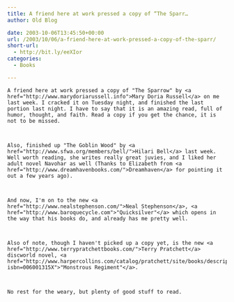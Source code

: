 ```yaml
---
title: A friend here at work pressed a copy of “The Sparr…
author: Old Blog

date: 2003-10-06T13:45:50+00:00
url: /2003/10/06/a-friend-here-at-work-pressed-a-copy-of-the-sparr/
short-url:
  - http://bit.ly/eeXIor
categories:
  - Books

---
```

<div class='microid-http+http:sha1:19a5459dfd6998b55c7ae8811223235a95c434a1'>
  
    A friend here at work pressed a copy of "The Sparrow" by <a href="http://www.marydoriarussell.info">Mary Doria Russell</a> on me last week. I cracked it on Tuesday night, and finished the last portion last night. I have to say that it is an amazing read, full of humor, thought, and faith. Read a copy if you get the chance, it is not to be missed.
  
  
  
    Also, finished up "The Goblin Wood" by <a href="http://www.sfwa.org/members/bell/">Hilari Bell</a> last week. Well worth reading, she writes really great juvies, and I liked her adult novel Navohar as well (Thanks to Elizabeth from <a href="http://www.dreamhavenbooks.com/">Dreamhaven</a> for pointing it out a few years ago).
  
  
  
    And now, I'm on to the new <a href="http://www.nealstephenson.com/">Neal Stephenson</a>, <a href="http://www.baroquecycle.com">"Quicksilver"</a> which opens in the way that his books do, and already has me pretty well.
  
  
  
    Also of note, though I haven't picked up a copy yet, is the new <a href="http://www.terrypratchettbooks.com/">Terry Pratchett</a> discworld novel, <a href="http://www.harpercollins.com/catalog/pratchett/site/books/description.asp?isbn=006001315X">"Monstrous Regiment"</a>.
  
  
  
    No rest for the weary, but plenty of good stuff to read.
  
